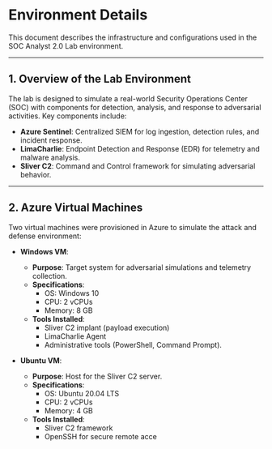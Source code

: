 # Environment Details

This document describes the infrastructure and configurations used in the SOC Analyst 2.0 Lab environment.

---

## 1. Overview of the Lab Environment
The lab is designed to simulate a real-world Security Operations Center (SOC) with components for detection, analysis, and response to adversarial activities. Key components include:
- **Azure Sentinel**: Centralized SIEM for log ingestion, detection rules, and incident response.
- **LimaCharlie**: Endpoint Detection and Response (EDR) for telemetry and malware analysis.
- **Sliver C2**: Command and Control framework for simulating adversarial behavior.

---

## 2. Azure Virtual Machines
Two virtual machines were provisioned in Azure to simulate the attack and defense environment:
- **Windows VM**:
  - **Purpose**: Target system for adversarial simulations and telemetry collection.
  - **Specifications**:
    - OS: Windows 10
    - CPU: 2 vCPUs
    - Memory: 8 GB
  - **Tools Installed**:
    - Sliver C2 implant (payload execution)
    - LimaCharlie Agent
    - Administrative tools (PowerShell, Command Prompt).

- **Ubuntu VM**:
  - **Purpose**: Host for the Sliver C2 server.
  - **Specifications**:
    - OS: Ubuntu 20.04 LTS
    - CPU: 2 vCPUs
    - Memory: 4 GB
  - **Tools Installed**:
    - Sliver C2 framework
    - OpenSSH for secure remote acce
